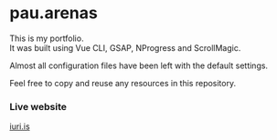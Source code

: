 # pau.arenas

This is my portfolio.<br>
It was built using Vue CLI, GSAP, NProgress and ScrollMagic.

Almost all configuration files have been left with the default settings.

Feel free to copy and reuse any resources in this repository.

### Live website

[iuri.is](https://iuri.is/)
